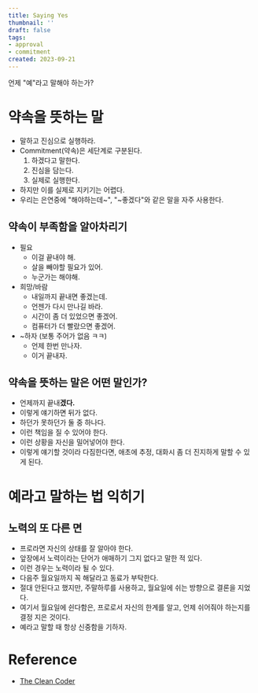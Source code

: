 ```yaml
---
title: Saying Yes
thumbnail: ''
draft: false
tags:
- approval
- commitment
created: 2023-09-21
---
```


언제 "예"라고 말해야 하는가?

# 약속을 뜻하는 말

* 말하고 진심으로 실행하라.
* Commitment(약속)은 세단계로 구분된다. 
  1. 하겠다고 말한다.
  1. 진심을 담는다.
  1. 실제로 실행한다.
* 하지만 이를 실제로 지키기는 어렵다.
* 우리는 은연중에 "해야하는데~", "~좋겠다"와 같은 말을 자주 사용한다.

## 약속이 부족함을 알아차리기

* 필요
  * 이걸 끝내야 해.
  * 살을 빼야할 필요가 있어.
  * 누군가는 해야해.
* 희망/바람
  * 내일까지 끝내면 좋겠는데.
  * 언젠가 다시 만나길 바라.
  * 시간이 좀 더 있었으면 좋겠어.
  * 컴퓨터가 더 빨랐으면 좋겠어.
* ~하자 (보통 주어가 없음 ㅋㅋ)
  * 언제 한번 만나자.
  * 이거 끝내자.

## 약속을 뜻하는 말은 어떤 말인가?

* 언제까지 끝내**겠다.**
* 이렇게 얘기하면 뒤가 없다.
* 하던가 못하던가 둘 중 하나다.
* 이런 책임을 질 수 있어야 한다.
* 이런 상황을 자신을 밀어넣어야 한다.
* 이렇게 얘기할 것이라 다짐한다면, 애초에 추정, 대화시 좀 더 진지하게 말할 수 있게 된다.

# 예라고 말하는 법 익히기

## 노력의 또 다른 면

* 프로라면 자신의 상태를 잘 알아야 한다.
* 앞장에서 노력이라는 단어가 애매하기 그지 없다고 말한 적 있다.
* 이런 경우는 노력이라 될 수 있다.
* 다음주 월요일까지 꼭 해달라고 동료가 부탁한다.
* 절대 안된다고 했지만, 주말하루를 사용하고, 월요일에 쉬는 방향으로 결론을 지었다.
* 여기서 월요일에 쉰다함은, 프로로서 자신의 한계를 알고, 언제 쉬어줘야 하는지를 결정 지은 것이다.
* 예라고 말할 때 항상 신중함을 기하자.

# Reference

* [The Clean Coder](https://product.kyobobook.co.kr/detail/S000000935891)
